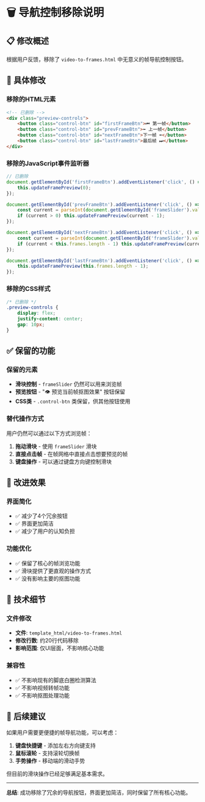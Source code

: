 # 🗑️ 导航控制移除说明

## 📋 修改概述

根据用户反馈，移除了 `video-to-frames.html` 中无意义的帧导航控制按钮。

## 🔧 具体修改

### 移除的HTML元素
```html
<!-- 已删除 -->
<div class="preview-controls">
    <button class="control-btn" id="firstFrameBtn">⏮ 第一帧</button>
    <button class="control-btn" id="prevFrameBtn">⬅ 上一帧</button>
    <button class="control-btn" id="nextFrameBtn">下一帧 ➡</button>
    <button class="control-btn" id="lastFrameBtn">最后帧 ⏭</button>
</div>
```

### 移除的JavaScript事件监听器
```javascript
// 已删除
document.getElementById('firstFrameBtn').addEventListener('click', () => {
    this.updateFramePreview(0);
});

document.getElementById('prevFrameBtn').addEventListener('click', () => {
    const current = parseInt(document.getElementById('frameSlider').value) - 1;
    if (current > 0) this.updateFramePreview(current - 1);
});

document.getElementById('nextFrameBtn').addEventListener('click', () => {
    const current = parseInt(document.getElementById('frameSlider').value) - 1;
    if (current < this.frames.length - 1) this.updateFramePreview(current + 1);
});

document.getElementById('lastFrameBtn').addEventListener('click', () => {
    this.updateFramePreview(this.frames.length - 1);
});
```

### 移除的CSS样式
```css
/* 已删除 */
.preview-controls {
    display: flex;
    justify-content: center;
    gap: 10px;
}
```

## ✅ 保留的功能

### 保留的元素
- **滑块控制** - `frameSlider` 仍然可以用来浏览帧
- **预览按钮** - "👁️ 预览当前帧抠图效果" 按钮保留
- **CSS类** - `.control-btn` 类保留，供其他按钮使用

### 替代操作方式
用户仍然可以通过以下方式浏览帧：
1. **拖动滑块** - 使用 `frameSlider` 滑块
2. **直接点击帧** - 在帧网格中直接点击想要预览的帧
3. **键盘操作** - 可以通过键盘方向键控制滑块

## 🎯 改进效果

### 界面简化
- ✅ 减少了4个冗余按钮
- ✅ 界面更加简洁
- ✅ 减少了用户的认知负担

### 功能优化
- ✅ 保留了核心的帧浏览功能
- ✅ 滑块提供了更直观的操作方式
- ✅ 没有影响主要的抠图功能

## 📝 技术细节

### 文件修改
- **文件**: `template_html/video-to-frames.html`
- **修改行数**: 约20行代码移除
- **影响范围**: 仅UI层面，不影响核心功能

### 兼容性
- ✅ 不影响现有的脚底白圈检测算法
- ✅ 不影响视频转帧功能
- ✅ 不影响抠图处理功能

## 🚀 后续建议

如果用户需要更便捷的帧导航功能，可以考虑：

1. **键盘快捷键** - 添加左右方向键支持
2. **鼠标滚轮** - 支持滚轮切换帧
3. **手势操作** - 移动端的滑动手势

但目前的滑块操作已经足够满足基本需求。

---

**总结**: 成功移除了冗余的导航按钮，界面更加简洁，同时保留了所有核心功能。
